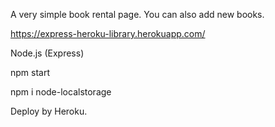 A very simple book rental page. You can also add new books.

https://express-heroku-library.herokuapp.com/

Node.js (Express) 

npm start

npm i node-localstorage

Deploy by Heroku.
